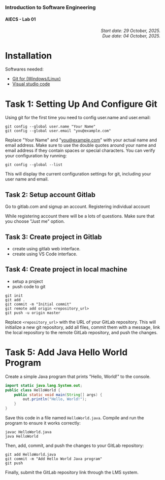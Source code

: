 <div style="margin-bottom: 20px;">
<div class="header">
    <h3>Introduction to Software Engineering</h3>
    <h4>AIECS - Lab 01</h4>
</div>
</div>
<div style="text-align: right; font-style: italic; margin-bottom: 20px;">
    <p>Start date: 29 October, 2025.<br>
    Due date: 04 October, 2025.</p>
</div>

# Installation
Softwares needed:
- [Git for (Windows/Linux)]([https://](https://git-scm.com/downloads))
- [Visual studio code](https://code.visualstudio.com/Download)

# Task 1: Setting Up And Configure Git
Using git for the first time you need to config user.name and user.email:

```terminal
git config --global user.name "Your Name"
git config --global user.email "you@example.com"
```
Replace "Your Name" and "you@example.com" with your actual name and email address.
Make sure to use the double quotes around your name and email address if they contain spaces or special characters.
You can verify your configuration by running:

```terminal
git config --global --list
```
This will display the current configuration settings for git, including your user name and email.

## Task 2: Setup account Gitlab
Go to gitlab.com and signup an account.
Registering individual account

While registering account there will be a lots of questions.
Make sure that you choose "Just me" option.

## Task 3: Create project in Gitlab
- create using gitlab web interface.
- create using VS Code interface.

## Task 4: Create project in local machine
- setup a project
- push code to git

```terminal
git init
git add .
git commit -m "Initial commit"
git remote add origin <repository_url>
git push -u origin master
```

Replace `<repository_url>` with the URL of your GitLab repository.
This will initialize a new git repository, add all files, commit them with a message, link the local repository to the remote GitLab repository, and push the changes.

# Task 5: Add Java Hello World Program
Create a simple Java program that prints "Hello, World!" to the console.

```java
import static java.lang.System.out;
public class HelloWorld {
    public static void main(String[] args) {
        out.println("Hello, World!");
    }
}
```

Save this code in a file named `HelloWorld.java`.
Compile and run the program to ensure it works correctly:

```terminal
javac HelloWorld.java
java HelloWorld
```

Then, add, commit, and push the changes to your GitLab repository:

```terminal
git add HelloWorld.java
git commit -m "Add Hello World Java program"
git push
```

Finally, submit the GitLab repository link through the LMS system.